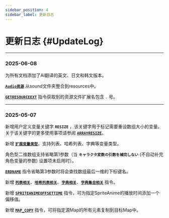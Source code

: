 ```yaml
---
sidebar_position: 4
sidebar_label: 更新日志
---
```


# 更新日志 {#UpdateLog}

----
### 2025-06-08

为所有文档添加了AI翻译的英文、日文和韩文版本。

[**`Audio资源`**](/#AudioFunc) 从sound文件夹整合到resources中。

[**`GETRESOURCEEXT`**](new_com#getresourceext) 指令获取到的资源文件扩展名包含 `.` 号。

----
### 2025-05-07

新增用户定义变量关键字 **`RESIZE`** ，该关键字用于标记需要重设数组大小的变量。关于该关键字的更多使用事项请参阅 [**`ARRAYRESIZE`**](new_com#arrayresize)。

新增 [**`扩展变量类型`**](/#ExtendedVariableType)，支持列表、哈希列表、字典等变量类型。

角色型二维数组支持省略第1参数（当 **`キャラクタ変数の引数を補完しない`** (不自动补完角色变量的参数) 设置项未启用时）。

[**`ERDNAME`**](modify_com#erdname) 指令省略第3参数时将会查找数组最后一维的下标键名。

新增 [**`列表相关`**](new_com#ListRelated)、[**`哈希列表相关`**](new_com#HashListRelated)、[**`字典相关`**](new_com#DictRelated)、[**`字典集合相关`**](new_com#DictItemRelated) 指令。

新增 [**`SPRITEANIMEOFFSETTIME`**](new_com#spriteanimeoffsettime) 指令，可为指定SpriteAnime的播放时间添加一个偏移值。

新增 [**`MAP_COPY`**](new_com#map_copy) 指令，可将指定源Map的所有元素复制到目标Map中。
